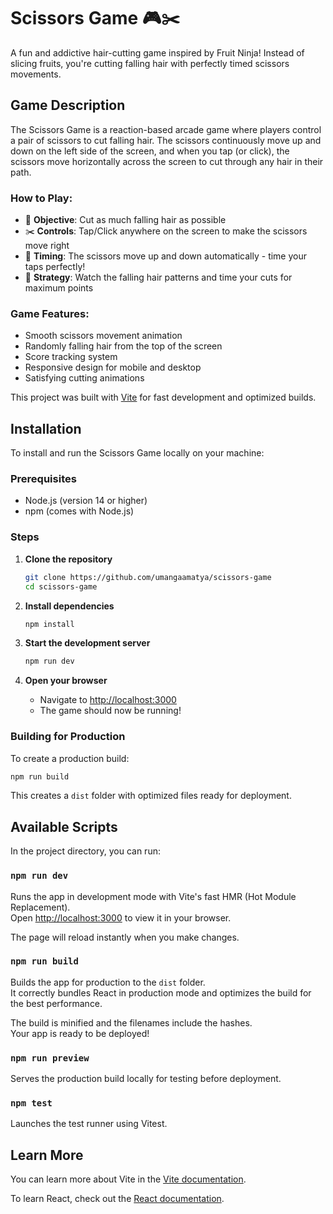 # Scissors Game 🎮✂️

A fun and addictive hair-cutting game inspired by Fruit Ninja! Instead of slicing fruits, you're cutting falling hair with perfectly timed scissors movements.

## Game Description

The Scissors Game is a reaction-based arcade game where players control a pair of scissors to cut falling hair. The scissors continuously move up and down on the left side of the screen, and when you tap (or click), the scissors move horizontally across the screen to cut through any hair in their path.

### How to Play:
- 🎯 **Objective**: Cut as much falling hair as possible
- ✂️ **Controls**: Tap/Click anywhere on the screen to make the scissors move right
- 📍 **Timing**: The scissors move up and down automatically - time your taps perfectly!
- 🎲 **Strategy**: Watch the falling hair patterns and time your cuts for maximum points

### Game Features:
- Smooth scissors movement animation
- Randomly falling hair from the top of the screen
- Score tracking system
- Responsive design for mobile and desktop
- Satisfying cutting animations

This project was built with [Vite](https://vitejs.dev/) for fast development and optimized builds.

## Installation

To install and run the Scissors Game locally on your machine:

### Prerequisites
- Node.js (version 14 or higher)
- npm (comes with Node.js)

### Steps

1. **Clone the repository**
   ```bash
   git clone https://github.com/umangaamatya/scissors-game
   cd scissors-game
   ```

2. **Install dependencies**
   ```bash
   npm install
   ```

3. **Start the development server**
   ```bash
   npm run dev
   ```

4. **Open your browser**
   - Navigate to [http://localhost:3000](http://localhost:3000)
   - The game should now be running!

### Building for Production

To create a production build:

```bash
npm run build
```

This creates a `dist` folder with optimized files ready for deployment.

## Available Scripts

In the project directory, you can run:

### `npm run dev`

Runs the app in development mode with Vite's fast HMR (Hot Module Replacement).\
Open [http://localhost:3000](http://localhost:3000) to view it in your browser.

The page will reload instantly when you make changes.

### `npm run build`

Builds the app for production to the `dist` folder.\
It correctly bundles React in production mode and optimizes the build for the best performance.

The build is minified and the filenames include the hashes.\
Your app is ready to be deployed!

### `npm run preview`

Serves the production build locally for testing before deployment.

### `npm test`

Launches the test runner using Vitest.

## Learn More

You can learn more about Vite in the [Vite documentation](https://vitejs.dev/guide/).

To learn React, check out the [React documentation](https://reactjs.org/).
